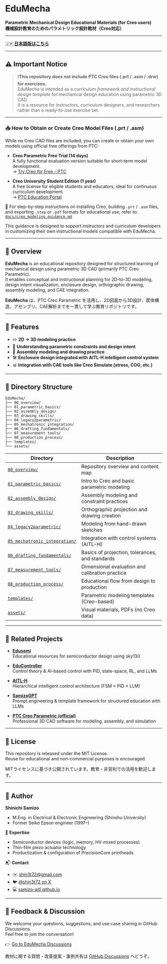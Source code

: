 # EduMecha

**Parametric Mechanical Design Educational Materials (for Creo users)**  
**機械設計教育のためのパラメトリック設計教材（Creo対応）**

---

🇯🇵 **[日本語版はこちら](.README.md)**

---

## ⚠️ Important Notice

> ❗️**This repository does not include PTC Creo files (.prt / .asm / .drw) for exercises.**  
> EduMecha is intended as a *curriculum framework and instructional design template* for mechanical design education using parametric 3D CAD.  
> It is a resource for instructors, curriculum designers, and researchers rather than a ready-to-use exercise set.

---

### 📥 How to Obtain or Create Creo Model Files (.prt / .asm)

While no Creo CAD files are included, you can create or obtain your own models using official free offerings from PTC:

- **Creo Parametric Free Trial (14 days)**  
  A fully functional evaluation version suitable for short-term model development.  
  → [Try Creo for Free – PTC](https://www.ptc.com/en/try-and-buy/free-trials)

- **Creo University Student Edition (1 year)**  
  A free license for eligible students and educators, ideal for continuous curriculum development.  
  → [PTC Education Portal](https://www.ptc.com/en/education/free-software/creo-university-download)

📄 For step-by-step instructions on installing Creo, building `.prt` / `.asm` files, and exporting `.step` or `.pdf` formats for educational use, refer to:  
[`docs/creo_modeling_guidance.md`](./docs/creo_modeling_guidance.md)

This guidance is designed to support instructors and curriculum developers in customizing their own instructional models compatible with EduMecha.

---

## 📘 Overview

**EduMecha** is an educational repository designed for structured learning of mechanical design using parametric 3D CAD (primarily PTC Creo Parametric).  
It enables conceptual and instructional planning for 2D-to-3D modeling, design intent visualization, enclosure design, orthographic drawing, assembly modeling, and CAE integration.

**EduMecha** は、PTC Creo Parametric を活用し、2D図面から3D設計、筐体構造、アセンブリ、CAE解析までを一貫して学ぶ教育リポジトリです。

---

## 🔧 Features

- ✏️ **2D → 3D modeling practice**  
- 📐 **Understanding parametric constraints and design intent**  
- 🧩 **Assembly modeling and drawing practice**  
- 🛠 **Enclosure design integrated with AITL-H intelligent control system**  
- 📊 **Integration with CAE tools like Creo Simulate (stress, COG, etc.)**

---

## 🧱 Directory Structure

```text
EduMecha/
├── 00_overview/                 
├── 01_parametric_basics/        
├── 02_assembly_design/          
├── 03_drawing_skills/           
├── 04_legacy2parametric/        
├── 05_mechatronic_integration/  
├── 06_drafting_fundamentals/    
├── 07_measurement_tools/        
├── 08_production_process/       
├── templates/                   
└── assets/                      
```

| Directory | Description |
|-----------|-------------|
| [`00_overview/`](./00_overview/)                 | Repository overview and content map |
| [`01_parametric_basics/`](./01_parametric_basics/)        | Intro to Creo and basic parametric modeling |
| [`02_assembly_design/`](./02_assembly_design/)          | Assembly modeling and constraint practices |
| [`03_drawing_skills/`](./03_drawing_skills/)           | Orthographic projection and drawing creation |
| [`04_legacy2parametric/`](./04_legacy2parametric/)        | Modeling from hand-drawn sketches |
| [`05_mechatronic_integration/`](./05_mechatronic_integration/)  | Integration with control systems (AITL-H) |
| [`06_drafting_fundamentals/`](./06_drafting_fundamentals/)    | Basics of projection, tolerances, and standards |
| [`07_measurement_tools/`](./07_measurement_tools/)        | Dimensional evaluation and calibration practice |
| [`08_production_process/`](./08_production_process/)       | Educational flow from design to production |
| [`templates/`](./templates/)                   | Parametric modeling templates (Creo-based) |
| [`assets/`](./assets/)                         | Visual materials, PDFs (no Creo data) |

---

## 🔗 Related Projects

- [**Edusemi**](https://github.com/Samizo-AITL/Edusemi-v4x)  
  Educational resources for semiconductor design using sky130

- [**EduController**](https://github.com/Samizo-AITL/EduController)  
  Control theory & AI-based control with PID, state-space, RL, and LLMs

- [**AITL-H**](https://github.com/Samizo-AITL/AITL-H)  
  Hierarchical intelligent control architecture (FSM × PID × LLM)

- [**SamizoGPT**](https://github.com/Samizo-AITL/SamizoGPT)  
  Prompt engineering & template framework for structured education with LLMs

- [**PTC Creo Parametric (official)**](https://www.ptc.com/en/products/creo)  
  Professional 3D CAD software for modeling, assembly, and simulation

---

## 📜 License

This repository is released under the MIT License.  
Reuse for educational and non-commercial purposes is encouraged.

MITライセンスに基づき公開されています。教育・非営利での活用を歓迎します。

---

## 👤 Author

**Shinichi Samizo**  
- M.Eng. in Electrical & Electronic Engineering (Shinshu University)  
- Former Seiko Epson engineer (1997–)

📌 **Expertise**  
- Semiconductor devices (logic, memory, HV-mixed processes)  
- Thin-film piezo actuator technology  
- Productization & configuration of PrecisionCore printheads

📬 **Contact**  
- ✉️ [shin3t72@gmail.com](mailto:shin3t72@gmail.com)  
- 🐦 [@shin3t72 on X](https://x.com/shin3t72)  
- 💻 [samizo-aitl.github.io](https://samizo-aitl.github.io/)

---

## 💬 Feedback & Discussion

We welcome your questions, suggestions, and use case sharing in GitHub Discussions.  
Feel free to join the conversation!

👉 [Go to EduMecha Discussions](https://github.com/Samizo-AITL/EduMecha/discussions)

教材に関する質問・改善提案・事例共有は [GitHub Discussions](https://github.com/Samizo-AITL/EduMecha/discussions) へどうぞ。
